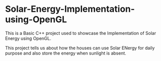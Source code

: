 # Solar-Energy-Implementation-using-OpenGL

This is a Basic C++ project used to showcase the Implementation of Solar Energy using OpenGL.

This project tells us about how the houses can use Solar ENergy for daily purpose and also store the energy when sunlight is absent.
